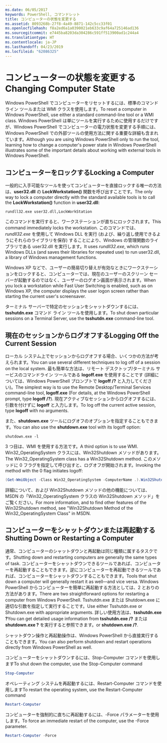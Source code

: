 ```yaml
---
ms.date: 06/05/2017
keywords: PowerShell, コマンドレット
title: コンピューターの状態を変更する
ms.assetid: 8093268b-27f8-4a49-8871-142c5cc33f01
ms.openlocfilehash: f8a2ed6a1a0390021eb633c9af64a725146ad136
ms.sourcegitcommit: e7445ba8203da304286c591ff513900ad1c244a4
ms.translationtype: HT
ms.contentlocale: ja-JP
ms.lasthandoff: 04/23/2019
ms.locfileid: "62086325"
---
```

# <a name="changing-computer-state"></a><span data-ttu-id="9c18b-103">コンピューターの状態を変更する</span><span class="sxs-lookup"><span data-stu-id="9c18b-103">Changing Computer State</span></span>

<span data-ttu-id="9c18b-104">Windows PowerShell でコンピューターをリセットするには、標準のコマンド ライン ツールまたは WMI クラスを使用します。</span><span class="sxs-lookup"><span data-stu-id="9c18b-104">To reset a computer in Windows PowerShell, use either a standard command-line tool or a WMI class.</span></span> <span data-ttu-id="9c18b-105">Windows PowerShell は単にツールを実行するために使用するだけですが、Windows PowerShell でコンピューターの電力状態を変更する手順には、Windows PowerShell での外部ツールの使用方法に関する重要な詳細も含まれています。</span><span class="sxs-lookup"><span data-stu-id="9c18b-105">Although you are using Windows PowerShell only to run the tool, learning how to change a computer's power state in Windows PowerShell illustrates some of the important details about working with external tools in Windows PowerShell.</span></span>

## <a name="locking-a-computer"></a><span data-ttu-id="9c18b-106">コンピューターをロックする</span><span class="sxs-lookup"><span data-stu-id="9c18b-106">Locking a Computer</span></span>

<span data-ttu-id="9c18b-107">一般的に入手可能なツールを使ってコンピューターを直接ロックする唯一の方法は、**user32.dll** の **LockWorkstation()** 関数を呼び出すことです。</span><span class="sxs-lookup"><span data-stu-id="9c18b-107">The only way to lock a computer directly with the standard available tools is to call the **LockWorkstation()** function in **user32.dll**:</span></span>

```
rundll32.exe user32.dll,LockWorkStation
```

<span data-ttu-id="9c18b-108">このコマンドを実行すると、ワークステーションが直ちにロックされます。</span><span class="sxs-lookup"><span data-stu-id="9c18b-108">This command immediately locks the workstation.</span></span> <span data-ttu-id="9c18b-109">このコマンドでは、*rundll32.exe* を使用して Windows DLL を実行 (および、繰り返し使用できるようにそれらのライブラリを保存) することにより、Windows の管理関数のライブラリである user32.dll を実行します。</span><span class="sxs-lookup"><span data-stu-id="9c18b-109">It uses *rundll32.exe*, which runs Windows DLLs (and saves their libraries for repeated use) to run user32.dll, a library of Windows management functions.</span></span>

<span data-ttu-id="9c18b-110">Windows XP などで、ユーザーの簡易切り替えが有効なときにワークステーションをロックすると、コンピューターでは、現在のユーザーのスクリーン セーバーが起動するのではなく、ユーザーのログオン画面が表示されます。</span><span class="sxs-lookup"><span data-stu-id="9c18b-110">When you lock a workstation while Fast User Switching is enabled, such as on Windows XP, the computer displays the user logon screen rather than starting the current user's screensaver.</span></span>

<span data-ttu-id="9c18b-111">ターミナル サーバーで特定のセッションをシャットダウンするには、**tsshutdn.exe** コマンド ライン ツールを使用します。</span><span class="sxs-lookup"><span data-stu-id="9c18b-111">To shut down particular sessions on a Terminal Server, use the **tsshutdn.exe** command-line tool.</span></span>

## <a name="logging-off-the-current-session"></a><span data-ttu-id="9c18b-112">現在のセッションからログオフする</span><span class="sxs-lookup"><span data-stu-id="9c18b-112">Logging Off the Current Session</span></span>

<span data-ttu-id="9c18b-113">ローカル システム上でセッションからログオフする場合、いくつかの方法が考えられます。</span><span class="sxs-lookup"><span data-stu-id="9c18b-113">You can use several different techniques to log off of a session on the local system.</span></span> <span data-ttu-id="9c18b-114">最も簡単な方法は、リモート デスクトップ/ターミナル サービスのコマンドライン ツールである **logoff.exe** を使用することです (詳細については、Windows PowerShell プロンプトで **logoff /?** と入力してください)。</span><span class="sxs-lookup"><span data-stu-id="9c18b-114">The simplest way is to use the Remote Desktop/Terminal Services command-line tool, **logoff.exe** (For details, at the Windows PowerShell prompt, type **logoff /?**).</span></span> <span data-ttu-id="9c18b-115">現在アクティブなセッションからログオフするには、引数を付けずに **logoff** と入力します。</span><span class="sxs-lookup"><span data-stu-id="9c18b-115">To log off the current active session, type **logoff** with no arguments.</span></span>

<span data-ttu-id="9c18b-116">また、**shutdown.exe** ツールにログオフのオプションを指定することもできます。</span><span class="sxs-lookup"><span data-stu-id="9c18b-116">You can also use the **shutdown.exe** tool with its logoff option:</span></span>

```
shutdown.exe -l
```

<span data-ttu-id="9c18b-117">3 つ目は、WMI を使用する方法です。</span><span class="sxs-lookup"><span data-stu-id="9c18b-117">A third option is to use WMI.</span></span> <span data-ttu-id="9c18b-118">Win32_OperatingSystem クラスには、Win32Shutdown メソッドがあります。</span><span class="sxs-lookup"><span data-stu-id="9c18b-118">The Win32_OperatingSystem class has a Win32Shutdown method.</span></span> <span data-ttu-id="9c18b-119">このメソッドに 0 フラグを指定して呼び出すと、ログオフが開始されます。</span><span class="sxs-lookup"><span data-stu-id="9c18b-119">Invoking the method with the 0 flag initiates logoff:</span></span>

```powershell
(Get-WmiObject -Class Win32_OperatingSystem -ComputerName .).Win32Shutdown(0)
```

<span data-ttu-id="9c18b-120">詳細について、および Win32Shutdown メソッドの他の機能については、MSDN の「Win32_OperatingSystem クラスの Win32Shutdown メソッド」をご覧ください。</span><span class="sxs-lookup"><span data-stu-id="9c18b-120">For more information, and to find other features of the Win32Shutdown method, see "Win32Shutdown Method of the Win32_OperatingSystem Class" in MSDN.</span></span>

## <a name="shutting-down-or-restarting-a-computer"></a><span data-ttu-id="9c18b-121">コンピューターをシャットダウンまたは再起動する</span><span class="sxs-lookup"><span data-stu-id="9c18b-121">Shutting Down or Restarting a Computer</span></span>

<span data-ttu-id="9c18b-122">通常、コンピューターのシャットダウンと再起動は同じ種類に属するタスクです。</span><span class="sxs-lookup"><span data-stu-id="9c18b-122">Shutting down and restarting computers are generally the same types of task.</span></span> <span data-ttu-id="9c18b-123">コンピューターをシャットダウンできるツールであれば、コンピューターを再起動することもできます。逆にコンピューターを再起動できるツールであれば、コンピューターをシャットダウンすることもできます。</span><span class="sxs-lookup"><span data-stu-id="9c18b-123">Tools that shut down a computer will generally restart it as well—and vice versa.</span></span> <span data-ttu-id="9c18b-124">Windows PowerShell からコンピューターを簡単に再起動する方法としては、2 とおりの方法があります。</span><span class="sxs-lookup"><span data-stu-id="9c18b-124">There are two straightforward options for restarting a computer from Windows PowerShell.</span></span> <span data-ttu-id="9c18b-125">Tsshutdn.exe または Shutdown.exe に適切な引数を指定して実行することです。</span><span class="sxs-lookup"><span data-stu-id="9c18b-125">Use either Tsshutdn.exe or Shutdown.exe with appropriate arguments.</span></span> <span data-ttu-id="9c18b-126">詳しい使用方法は、**tsshutdn.exe ?**</span><span class="sxs-lookup"><span data-stu-id="9c18b-126">You can get detailed usage information from **tsshutdn.exe /?**</span></span> <span data-ttu-id="9c18b-127">または **shutdown.exe ?** を実行すると参照できます。</span><span class="sxs-lookup"><span data-stu-id="9c18b-127">or **shutdown.exe /?**.</span></span>

<span data-ttu-id="9c18b-128">シャットダウン操作と再起動操作は、Windows PowerShell から直接実行することもできます。</span><span class="sxs-lookup"><span data-stu-id="9c18b-128">You can also perform shutdown and restart operations directly from Windows PowerShell as well.</span></span>

<span data-ttu-id="9c18b-129">コンピューターをシャットダウンするには、Stop-Computer コマンドを使用します</span><span class="sxs-lookup"><span data-stu-id="9c18b-129">To shut down the computer, use the Stop-Computer command</span></span>

```powershell
Stop-Computer
```

<span data-ttu-id="9c18b-130">オペレーティング システムを再起動するには、Restart-Computer コマンドを使用します</span><span class="sxs-lookup"><span data-stu-id="9c18b-130">To restart the operating system, use the Restart-Computer command</span></span>

```powershell
Restart-Computer
```

<span data-ttu-id="9c18b-131">コンピューターを強制的に直ちに再起動するには、-Force パラメーターを使用します。</span><span class="sxs-lookup"><span data-stu-id="9c18b-131">To force an immediate restart of the computer, use the -Force parameter.</span></span>

```powershell
Restart-Computer -Force
```
